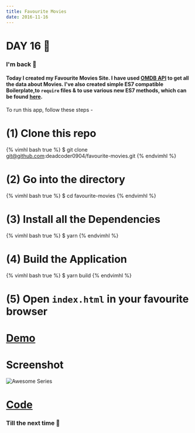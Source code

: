 ```yaml
---
title: Favourite Movies
date: 2016-11-16
---
```


# DAY 16 👾 

### I'm back 💙

#### Today I created my Favourite Movies Site. I have used [OMDB API](https://omdbapi.com/) to get all the data about Movies. I've also created simple ES7 compatible Boilerplate,to `require` files & to use various new ES7 methods, which can be found [here](https://github.com/deadcoder0904/favourite-movies/).

To run this app, follow these steps -

# (1) Clone this repo

{% vimhl bash true %}
$ git clone git@github.com:deadcoder0904/favourite-movies.git
{% endvimhl %}

# (2) Go into the directory

{% vimhl bash true %}
$ cd favourite-movies
{% endvimhl %}

# (3) Install all the Dependencies

{% vimhl bash true %}
$ yarn
{% endvimhl %}

# (4) Build the Application

{% vimhl bash true %}
$ yarn build
{% endvimhl %}

# (5) Open `index.html` in your favourite browser

# [Demo](https://deadcoder0904.github.io/favourite-movies/)

# Screenshot

![Awesome Series](http://imgur.com/oNT3Nht.png)

# [Code](https://github.com/deadcoder0904/favourite-movies/)

### Till the next time 👻 